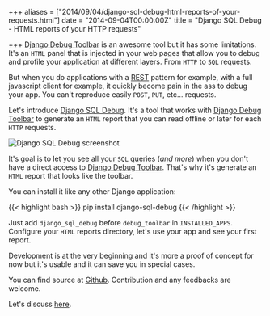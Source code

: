 +++
aliases = ["2014/09/04/django-sql-debug-html-reports-of-your-requests.html"]
date = "2014-09-04T00:00:00Z"
title = "Django SQL Debug - HTML reports of your HTTP requests"

+++
[Django Debug Toolbar][1] is an awesome tool but it has some limitations. It's an `HTML` panel that is injected in your web pages that allow you to debug and profile your application at different layers. From `HTTP` to `SQL` requests.

But when you do applications with a [REST][2] pattern for example, with a full javascript client for example, it quickly become pain in the ass to debug your app.
You can't reproduce easily `POST`, `PUT`, etc... requests.

Let's introduce [Django SQL Debug][3]. It's a tool that works with [Django Debug Toolbar][1] to generate an `HTML` report that you can read offline or later for each `HTTP` requests.

![Django SQL Debug screenshot](https://raw.githubusercontent.com/socketubs/django-sql-debug/master/screenshots/01.png)

It's goal is to let you see all your `SQL` queries (*and more*) when you don't have a direct access to [Django Debug Toolbar][1].
That's why it's generate an `HTML` report that looks like the toolbar.

You can install it like any other Django application:

{{< highlight bash >}}
pip install django-sql-debug
{{< /highlight >}}

Just add `django_sql_debug` before `debug_toolbar` in `INSTALLED_APPS`. Configure your `HTML` reports directory, let's use your app and see your first report.

Development is at the very beginning and it's more a proof of concept for now but it's usable and it can save you in special cases.

You can find source at [Github][3]. Contribution and any feedbacks are welcome.

Let's discuss [here][4].

[1]: https://github.com/django-debug-toolbar/django-debug-toolbar
[2]: http://en.wikipedia.org/wiki/Representational_state_transfer
[3]: https://github.com/socketubs/django-sql-debug
[4]: https://news.ycombinator.com/item?id=8268848
